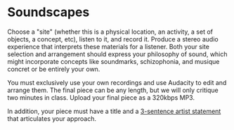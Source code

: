 # Soundscapes

Choose a "site" (whether this is a physical location, an activity, a set of objects, a concept, etc), listen to it, and record it. Produce a stereo audio experience that interprets these materials for a listener. Both your site selection and arrangement should express your philosophy of sound, which might incorporate concepts like soundmarks, schizophonia, and musique concret or be entirely your own.

You must exclusively use your own recordings and use Audacity to edit and arrange them. The final piece can be any length, but we will only critique two minutes in class. Upload your final piece as a 320kbps MP3.

In addition, your piece must have a title and a [3-sentence artist statement](../resources/statement_guidelines.md) that articulates your approach.
